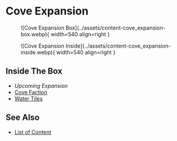 # Cove Expansion

<figure markdown="span">
	![Cove Expansion Box](../assets/content-cove_expansion-box.webp){ width=540 align=right }
</figure>
<figure markdown="span">
	![Cove Expansion Inside](../assets/content-cove_expansion-inside.webp){ width=540 align=right }
</figure>


## Inside The Box

- *Upcoming Expansion*
- [Cove Faction](../towns/cove.md)
- [Water Tiles](../tiles/index.md)


## See Also

- [List of Content](index.md)
